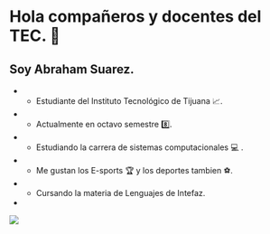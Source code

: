 

# Hola compañeros y docentes del TEC. 👋
## Soy Abraham Suarez.


+ - Estudiante del Instituto Tecnológico de Tijuana 📈.
+ - Actualmente en octavo semestre 8️⃣.
+ - Estudiando la carrera de sistemas computacionales 💻 .
+ - Me gustan los E-sports 🏆 y los deportes tambien ⚽.
+ - Cursando la materia de Lenguajes de Intefaz.
+ 
![](https://www.tijuana.tecnm.mx/wp-content/uploads/2014/11/Heading-Ing-sistemas-768x252.png)


<!--
**AbrahamSuarez/AbrahamSuarez** is a ✨ _special_ ✨ repository because its `README.md` (this file) appears on your GitHub profile.

-->
